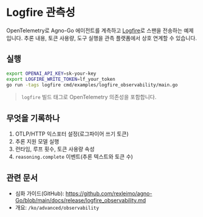 # Logfire 관측성

OpenTelemetry로 Agno-Go 에이전트를 계측하고 [Logfire](https://logfire.dev)로 스팬을 전송하는 예제입니다. 추론 내용, 토큰 사용량, 도구 실행을 관측 플랫폼에서 상호 연계할 수 있습니다.

## 실행

```bash
export OPENAI_API_KEY=sk-your-key
export LOGFIRE_WRITE_TOKEN=lf_your_token
go run -tags logfire cmd/examples/logfire_observability/main.go
```

> `logfire` 빌드 태그로 OpenTelemetry 의존성을 포함합니다.

## 무엇을 기록하나

1. OTLP/HTTP 익스포터 설정(로그파이어 쓰기 토큰)
2. 추론 지원 모델 실행
3. 런타임, 루프 횟수, 토큰 사용량 속성
4. `reasoning.complete` 이벤트(추론 텍스트와 토큰 수)

## 관련 문서

- 심화 가이드(GitHub): https://github.com/rexleimo/agno-Go/blob/main/docs/release/logfire_observability.md
- 개요: `/ko/advanced/observability`
